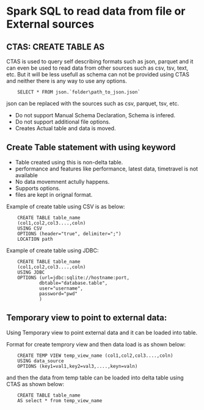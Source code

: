 # Spark SQL to read data from file or External sources

## CTAS:  CREATE TABLE AS

CTAS is used to query self describing formats such as json, parquet and it can even be used to read data from other sources such as csv, tsv, text, etc. But it will be less usefull as schema can not be provided using CTAS and neither there is any way to use any options.

    

        SELECT * FROM json.`folder\path_to_json.json`

    
json can be replaced with the sources such as csv, parquet, tsv, etc. 

- Do not support Manual Schema Declaration, Schema is infered. 
- Do not support additional file options.
- Creates Actual table and data is moved.


## Create Table statement with using keyword


- Table created using this is non-delta table.
- performance and features like performance, latest data, timetravel is not available
- No data movemnent actully happens.
- Supports options.
- files are kept in orignal format.


Example of create table using CSV is as below:

        CREATE TABLE table_name
        (col1,col2,col3....,coln)
        USING CSV
        OPTIONS (header="true", delimiter=";")
        LOCATION path

Example of create table using JDBC:
        
        CREATE TABLE table_name
        (col1,col2,col3....,coln)
        USING JDBC
        OPTIONS (url=jdbc:sqlite://hostname:port,
                dbtable="database.table",
                user="username",
                password="pwd"
                )

        
## Temporary view to point to external data:

Using Temporary view to point external data and it can be loaded into table.

Format for create temprory view and then data load is as shown below:

        CREATE TEMP VIEW temp_view_name (col1,col2,col3....,coln)
        USING data_source
        OPTIONS (key1=val1,key2=val3,....,keyn=valn)

and then the data from temp table can be loaded into delta table using CTAS as shown below:

        CREATE TABLE table_name
        AS select * from temp_view_name





    


